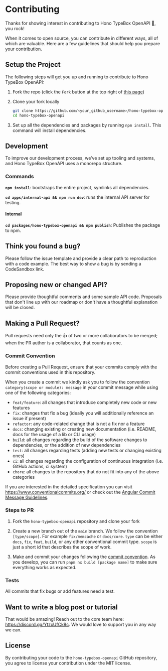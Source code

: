 # Contributing

Thanks for showing interest in contributing to Hono TypeBox OpenAPI 💖, you rock!

When it comes to open source, you can contribute in different ways, all of which are valuable. Here are a few guidelines that should help you prepare your contribution.

## Setup the Project

The following steps will get you up and running to contribute to Hono TypeBox OpenAPI:

1. Fork the repo (click the `Fork` button at the top right of [this page](https://github.com/Andrew-Chen-Wang/hono-typebox-openapi))

2. Clone your fork locally

   ```sh
   git clone https://github.com/<your_github_username>/hono-typebox-openapi.git
   cd hono-typebox-openapi
   ```

3. Set up all the dependencies and packages by running `npm install`. This command will install dependencies.

## Development

To improve our development process, we’ve set up tooling and systems, and Hono TypeBox OpenAPI uses a monorepo structure.

### Commands

**`npm install`**: bootstraps the entire project, symlinks all dependencies.

**`cd apps/internal-api && npm run dev`**: runs the internal API server for testing.

#### Internal

**`cd packages/hono-typebox-openapi && npm publish`**: Publishes the package to npm.

## Think you found a bug?

Please follow the issue template and provide a clear path to reproduction with a code example. The best way to show a bug is by sending a CodeSandbox link.

## Proposing new or changed API?

Please provide thoughtful comments and some sample API code. Proposals that don't line up with our roadmap or don't have a thoughtful explanation will be closed.

## Making a Pull Request?

Pull requests need only the :+1: of two or more collaborators to be merged; when the PR author is a collaborator, that counts as one.

### Commit Convention

Before creating a Pull Request, ensure that your commits comply with the commit conventions used in this repository.

When you create a commit we kindly ask you to follow the convention `category(scope or module): message` in your commit message while using one of the following categories:

- `feat/feature`: all changes that introduce completely new code or new features
- `fix`: changes that fix a bug (ideally you will additionally reference an issue if present)
- `refactor`: any code-related change that is not a fix nor a feature
- `docs`: changing existing or creating new documentation (i.e. README, docs for the usage of a lib or CLI usage)
- `build`: all changes regarding the build of the software changes to dependencies, or the addition of new dependencies
- `test`: all changes regarding tests (adding new tests or changing existing ones)
- `ci`: all changes regarding the configuration of continuous integration (i.e. GitHub actions, ci system)
- `chore`: all changes to the repository that do not fit into any of the above categories

If you are interested in the detailed specification you can visit <https://www.conventionalcommits.org/> or check out the [Angular Commit Message Guidelines](https://github.com/angular/angular/blob/22b96b9/CONTRIBUTING.md#-commit-message-guidelines).

### Steps to PR

1. Fork the `hono-typebox-openapi` repository and clone your fork

2. Create a new branch out of the `main` branch. We follow the convention `[type/scope]`. For example `fix/memcache` or `docs/core`. `type` can be either `docs`, `fix`, `feat`, `build`, or any other conventional commit type. `scope` is just a short id that describes the scope of work.

3. Make and commit your changes following the [commit convention](https://github.com/Andrew-Chen-Wang/hono-typebox-openapi/blob/main/CONTRIBUTING.md#commit-convention). As you develop, you can run `pnpm nx build [package name]` to make sure everything works as expected.

### Tests

All commits that fix bugs or add features need a test.

## Want to write a blog post or tutorial

That would be amazing! Reach out to the core team here: <https://discord.gg/YtzxUfCk8c>. We would love to support you in any way we can.

## License

By contributing your code to the `hono-typebox-openapi` GitHub repository, you agree to license your contribution under the MIT license.
